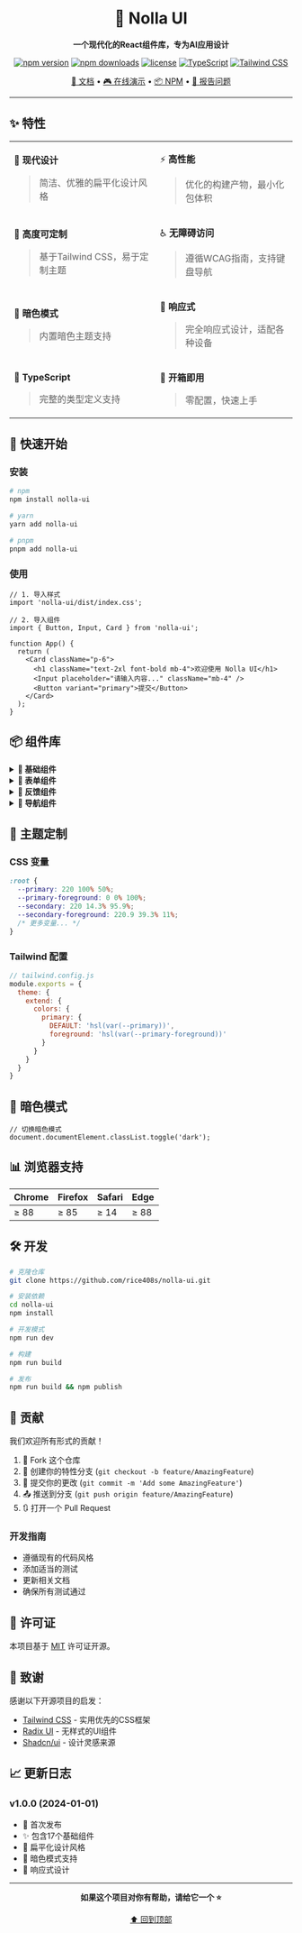 <div align="center">

# 🎨 Nolla UI

**一个现代化的React组件库，专为AI应用设计**

[![npm version](https://img.shields.io/npm/v/nolla-ui.svg?style=flat-square)](https://www.npmjs.com/package/nolla-ui)
[![npm downloads](https://img.shields.io/npm/dm/nolla-ui.svg?style=flat-square)](https://www.npmjs.com/package/nolla-ui)
[![license](https://img.shields.io/npm/l/nolla-ui.svg?style=flat-square)](https://github.com/rice408s/nolla-ui/blob/main/LICENSE)
[![TypeScript](https://img.shields.io/badge/TypeScript-Ready-blue.svg?style=flat-square)](https://www.typescriptlang.org/)
[![Tailwind CSS](https://img.shields.io/badge/Tailwind%20CSS-Ready-38bdf8.svg?style=flat-square)](https://tailwindcss.com/)

[📖 文档](https://nolla-ui.vercel.app) • [🎮 在线演示](https://nolla-ui.vercel.app) • [📦 NPM](https://www.npmjs.com/package/nolla-ui) • [🐛 报告问题](https://github.com/rice408s/nolla-ui/issues)

</div>

---

## ✨ 特性

<table>
<tr>
<td>

🎨 **现代设计**
> 简洁、优雅的扁平化设计风格

</td>
<td>

⚡ **高性能**
> 优化的构建产物，最小化包体积

</td>
</tr>
<tr>
<td>

🔧 **高度可定制**
> 基于Tailwind CSS，易于定制主题

</td>
<td>

♿ **无障碍访问**
> 遵循WCAG指南，支持键盘导航

</td>
</tr>
<tr>
<td>

🌙 **暗色模式**
> 内置暗色主题支持

</td>
<td>

📱 **响应式**
> 完全响应式设计，适配各种设备

</td>
</tr>
<tr>
<td>

🎯 **TypeScript**
> 完整的类型定义支持

</td>
<td>

🚀 **开箱即用**
> 零配置，快速上手

</td>
</tr>
</table>

## 🚀 快速开始

### 安装

```bash
# npm
npm install nolla-ui

# yarn
yarn add nolla-ui

# pnpm
pnpm add nolla-ui
```

### 使用

```tsx
// 1. 导入样式
import 'nolla-ui/dist/index.css';

// 2. 导入组件
import { Button, Input, Card } from 'nolla-ui';

function App() {
  return (
    <Card className="p-6">
      <h1 className="text-2xl font-bold mb-4">欢迎使用 Nolla UI</h1>
      <Input placeholder="请输入内容..." className="mb-4" />
      <Button variant="primary">提交</Button>
    </Card>
  );
}
```

## 📦 组件库

<details>
<summary><strong>🧱 基础组件</strong></summary>

- **Button** - 按钮组件，支持多种样式和尺寸
- **Input** - 输入框组件，支持标签和错误提示
- **Card** - 卡片容器组件
- **Badge** - 徽章组件，用于状态标识
- **Avatar** - 头像组件，支持图片和文字

</details>

<details>
<summary><strong>📝 表单组件</strong></summary>

- **Switch** - 开关组件
- **Checkbox** - 复选框组件
- **Radio** - 单选框组件
- **Select** - 下拉选择组件

</details>

<details>
<summary><strong>💬 反馈组件</strong></summary>

- **Alert** - 警告提示组件
- **Modal** - 模态框组件
- **Tooltip** - 工具提示组件
- **Progress** - 进度条组件

</details>

<details>
<summary><strong>🧭 导航组件</strong></summary>

- **Tabs** - 标签页组件
- **Dropdown** - 下拉菜单组件

</details>

## 🎨 主题定制

### CSS 变量

```css
:root {
  --primary: 220 100% 50%;
  --primary-foreground: 0 0% 100%;
  --secondary: 220 14.3% 95.9%;
  --secondary-foreground: 220.9 39.3% 11%;
  /* 更多变量... */
}
```

### Tailwind 配置

```js
// tailwind.config.js
module.exports = {
  theme: {
    extend: {
      colors: {
        primary: {
          DEFAULT: 'hsl(var(--primary))',
          foreground: 'hsl(var(--primary-foreground))'
        }
      }
    }
  }
}
```

## 🌙 暗色模式

```tsx
// 切换暗色模式
document.documentElement.classList.toggle('dark');
```

## 📊 浏览器支持

| Chrome | Firefox | Safari | Edge |
|--------|---------|--------| ---- |
| ≥ 88   | ≥ 85    | ≥ 14   | ≥ 88 |

## 🛠️ 开发

```bash
# 克隆仓库
git clone https://github.com/rice408s/nolla-ui.git

# 安装依赖
cd nolla-ui
npm install

# 开发模式
npm run dev

# 构建
npm run build

# 发布
npm run build && npm publish
```

## 🤝 贡献

我们欢迎所有形式的贡献！

1. 🍴 Fork 这个仓库
2. 🔀 创建你的特性分支 (`git checkout -b feature/AmazingFeature`)
3. 💾 提交你的更改 (`git commit -m 'Add some AmazingFeature'`)
4. 📤 推送到分支 (`git push origin feature/AmazingFeature`)
5. 🔃 打开一个 Pull Request

### 开发指南

- 遵循现有的代码风格
- 添加适当的测试
- 更新相关文档
- 确保所有测试通过

## 📄 许可证

本项目基于 [MIT](LICENSE) 许可证开源。

## 🙏 致谢

感谢以下开源项目的启发：

- [Tailwind CSS](https://tailwindcss.com/) - 实用优先的CSS框架
- [Radix UI](https://www.radix-ui.com/) - 无样式的UI组件
- [Shadcn/ui](https://ui.shadcn.com/) - 设计灵感来源

## 📈 更新日志

### v1.0.0 (2024-01-01)
- 🎉 首次发布
- ✨ 包含17个基础组件
- 🎨 扁平化设计风格
- 🌙 暗色模式支持
- 📱 响应式设计

---

<div align="center">

**如果这个项目对你有帮助，请给它一个 ⭐️**

[⬆ 回到顶部](#-nolla-ui)

</div>
